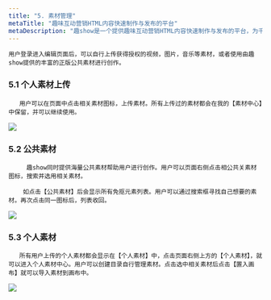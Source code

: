 ```yaml
---
title: "5. 素材管理"
metaTitle: "趣味互动营销HTML内容快速制作与发布的平台"
metaDescription: "趣show是一个提供趣味互动营销HTML内容快速制作与发布的平台，为千万的品牌主，中小商家和自媒体提供全新的互动营销视频制作技术支持与营销生态整合。"
---
```

    用户登录进入编辑页面后，可以自行上传获得授权的视频，图片，音乐等素材，或者使用由趣show提供的丰富的正版公共素材进行创作。



### 5.1 个人素材上传

       用户可以在页面中点击相关素材图标，上传素材。所有上传过的素材都会在我的【素材中心】中保留，并可以继续使用。



![](https://sta.qushow365.com/public/help/0501.png "")



### 5.2 公共素材

         趣show同时提供海量公共素材帮助用户进行创作。用户可以页面右侧点击相公共关素材图标，搜索并选用相关素材。 

        如点击【公共素材】后会显示所有免抠元素列表。用户可以通过搜索框寻找自己想要的素材。再次点击同一图标后，列表收回。



![](https://sta.qushow365.com/public/help/0502.png "")



### 5.3 个人素材

       所有用户上传的个人素材都会显示在【个人素材】中，点击页面右侧上方的【个人素材】，就可以进入个人素材中心。用户可以创建目录自行管理素材。点击选中相关素材后点击【置入画布】就可以导入素材到画布中。



![](https://sta.qushow365.com/public/help/0503.png "")

